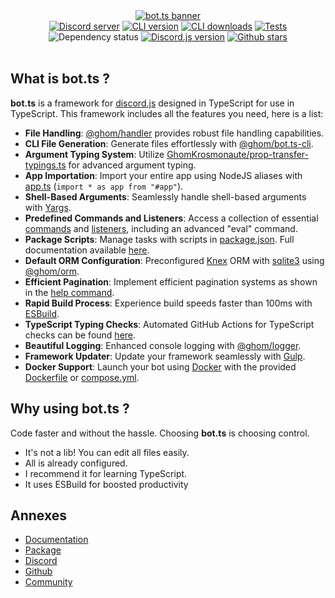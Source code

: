 <div align="center">
  <div class="title"></div>
  <div class="banner">
    <a href="https://ghom.gitbook.io/bot-ts/">
      <img src="https://raw.githubusercontent.com/bot-ts/docs/master/.gitbook/assets/bot.ts-banner.png" alt="bot.ts banner"/>
    </a>
  </div>
  <div>
    <a href="https://discord.gg/3vC2XWK"><img src="https://img.shields.io/discord/507389389098188820?color=7289da&logo=discord&logoColor=white" alt="Discord server" /></a>
    <a href="https://www.npmjs.com/package/@ghom/bot.ts-cli"><img src="https://img.shields.io/npm/v/@ghom/bot.ts-cli.svg?maxAge=3600" alt="CLI version" /></a>
    <a href="https://www.npmjs.com/package/@ghom/bot.ts-cli"><img src="https://img.shields.io/npm/dm/@ghom/bot.ts-cli.svg?maxAge=3600" alt="CLI downloads" /></a>
    <a href="https://github.com/bot-ts/framework/actions/workflows/tests.native.yml"><img src="https://github.com/bot-ts/framework/actions/workflows/tests.native.yml/badge.svg?branch=master" alt="Tests" /></a>
    <img alt="Dependency status" src="https://img.shields.io/librariesio/github/bot-ts/framework">
    <a href="https://www.npmjs.com/package/discord.js"><img src="https://img.shields.io/npm/v/discord.js?label=discord.js" alt="Discord.js version" /></a>
    <a href="https://github.com/bot-ts/framework"><img alt="Github stars" src="https://img.shields.io/github/stars/bot-ts/framework?color=black&logo=github"></a>
  </div>
</div>

<br/>

## What is bot.ts ?

**bot.ts** is a framework for [discord.js](https://discord.js.org/#/) designed in TypeScript for use in TypeScript. This framework includes all the features you need, here is a list:

- **File Handling**: [@ghom/handler](https://www.npmjs.com/package/@ghom/handler) provides robust file handling capabilities.
- **CLI File Generation**: Generate files effortlessly with [@ghom/bot.ts-cli](https://www.npmjs.com/package/@ghom/bot.ts-cli).
- **Argument Typing System**: Utilize [GhomKrosmonaute/prop-transfer-typings.ts](https://gist.github.com/GhomKrosmonaute/00da4eb3e8ac48a751602288fcf71835) for advanced argument typing.
- **App Importation**: Import your entire app using NodeJS aliases with [app.ts](https://github.com/bot-ts/framework/blob/master/src/app.ts) (`import * as app from "#app"`).
- **Shell-Based Arguments**: Seamlessly handle shell-based arguments with [Yargs](http://yargs.js.org/).
- **Predefined Commands and Listeners**: Access a collection of essential [commands](https://github.com/bot-ts/framework/blob/master/src/commands) and [listeners](https://github.com/bot-ts/framework/blob/master/src/listeners), including an advanced "eval" command.
- **Package Scripts**: Manage tasks with scripts in [package.json](https://github.com/bot-ts/framework/blob/master/package.json). Full documentation available [here](https://ghom.gitbook.io/bot-ts/command-line/overview).
- **Default ORM Configuration**: Preconfigured [Knex](http://knexjs.org/) ORM with [sqlite3](https://www.npmjs.com/package/sqlite3) using [@ghom/orm](https://www.npmjs.com/package/@ghom/orm).
- **Efficient Pagination**: Implement efficient pagination systems as shown in the [help command](https://github.com/bot-ts/framework/blob/master/src/commands/help.native.ts#L34).
- **Rapid Build Process**: Experience build speeds faster than 100ms with [ESBuild](https://esbuild.github.io).
- **TypeScript Typing Checks**: Automated GitHub Actions for TypeScript checks can be found [here](https://github.com/bot-ts/framework/blob/master/.github/workflows/test.yml).
- **Beautiful Logging**: Enhanced console logging with [@ghom/logger](https://www.npmjs.com/package/@ghom/logger).
- **Framework Updater**: Update your framework seamlessly with [Gulp](https://gulpjs.com/).
- **Docker Support**: Launch your bot using [Docker](https://www.docker.com) with the provided [Dockerfile](https://github.com/bot-ts/framework/blob/master/Dockerfile) or [compose.yml](https://github.com/bot-ts/framework/blob/master/compose.yml).

## Why using bot.ts ?

Code faster and without the hassle. Choosing **bot.ts** is choosing control.

* It's not a lib! You can edit all files easily.
* All is already configured.
* I recommend it for learning TypeScript.
* It uses ESBuild for boosted productivity

## Annexes

* [Documentation](https://ghom.gitbook.io/bot-ts/)
* [Package](https://www.npmjs.com/package/@ghom/bot.ts-cli)
* [Discord](https://discord.gg/kYxDWWQJ8q)
* [Github](https://github.com/bot-ts)
* [Community](https://discord.gg/3vC2XWK)
